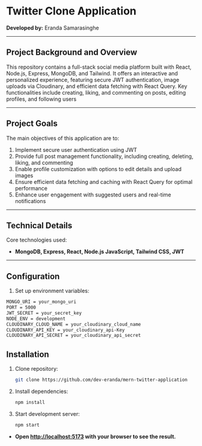 # Twitter Clone Application
**Developed by:** Eranda Samarasinghe
<hr />

## Project Background and Overview
This repository contains a full-stack social media platform built with React, Node.js, Express, MongoDB, and Tailwind. It offers an interactive and personalized experience, featuring secure JWT authentication, image uploads via Cloudinary, and efficient data fetching with React Query. Key functionalities include creating, liking, and commenting on posts, editing profiles, and following users
<hr />

## Project Goals
The main objectives of this application are to:

1. Implement secure user authentication using JWT
2. Provide full post management functionality, including creating, deleting, liking, and commenting
3. Enable profile customization with options to edit details and upload images
4. Ensure efficient data fetching and caching with React Query for optimal performance
5. Enhance user engagement with suggested users and real-time notifications
<hr />

## Technical Details
Core technologies used: 

- **MongoDB, Express, React, Node.js JavaScript, Tailwind CSS, JWT**
<hr />

## Configuration
1. Set up environment variables:
```sh
MONGO_URI = your_mongo_uri
PORT = 5000
JWT_SECRET = your_secret_key
NODE_ENV = development
CLOUDINARY_CLOUD_NAME = your_cloudinary_cloud_name
CLOUDINARY_API_KEY = your_cloudinary_api-Key
CLOUDINARY_API_SECRET = your_cloudinary_api_secret
```
## Installation
1. Clone repository:
   ```sh
   git clone https://github.com/dev-eranda/mern-twitter-application

2. Install dependencies:
   ```sh
   npm install

3. Start development server:
   ```sh
   npm start

  - **Open [http://localhost:5173](http://localhost:5173) with your browser to see the result.**
